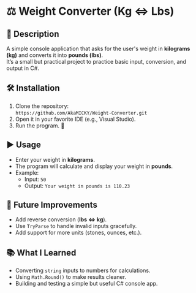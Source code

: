 # ⚖️ Weight Converter (Kg <=> Lbs)

## 📌 Description  
A simple console application that asks for the user's weight in **kilograms (kg)** and converts it into **pounds (lbs)**.  
It’s a small but practical project to practice basic input, conversion, and output in C#.  

## 🛠️ Installation  
1. Clone the repository:  
   `https://github.com/AkaMICKY/Weight-Converter.git`  
2. Open it in your favorite IDE (e.g., Visual Studio).  
3. Run the program. 🚀  

## ▶️ Usage  
- Enter your weight in **kilograms**.  
- The program will calculate and display your weight in **pounds**.  
- Example:  
  - Input: `50`  
  - Output: `Your weight in pounds is 110.23`  

## 🔮 Future Improvements  
- Add reverse conversion (**lbs <=> kg**).  
- Use `TryParse` to handle invalid inputs gracefully.  
- Add support for more units (stones, ounces, etc.).  

## 📚 What I Learned  
- Converting `string` inputs to numbers for calculations.  
- Using `Math.Round()` to make results cleaner.  
- Building and testing a simple but useful C# console app.  
